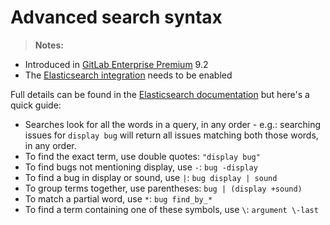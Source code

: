 # Advanced search syntax

>**Notes:**
- Introduced in [GitLab Enterprise Premium][ee] 9.2
- The [Elasticsearch integration](../../integration/elasticsearch.md) needs to
  be enabled

Full details can be found in the
[Elasticsearch documentation](https://www.elastic.co/guide/en/elasticsearch/reference/current/query-dsl-simple-query-string-query.html#_simple_query_string_syntax)
but here's a quick guide:

* Searches look for all the words in a query, in any order - e.g.: searching
  issues for `display bug` will return all issues matching both those words, in any order.
* To find the exact term, use double quotes: `"display bug"`
* To find bugs not mentioning display, use `-`: `bug -display`
* To find a bug in display or sound, use `|`: `bug display | sound`
* To group terms together, use parentheses: `bug | (display +sound)`
* To match a partial word, use `*`: `bug find_by_*`
* To find a term containing one of these symbols, use `\`: `argument \-last`

[ee]: https://about.gitlab.com/gitlab-ee/
